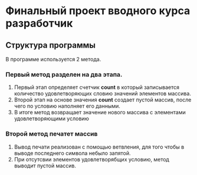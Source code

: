 # Финальный проект вводного курса разработчик
## Структура программы
В программе используется 2 метода. 
### Первый метод разделен на два этапа. 

1. Первый этап определяет счетчик **count** в который записывается количество удовлетворяющих словию значений элементов массива.
2. Второй этап на основе значения **count** создает пустой массив, после чего по условию наполняет его данными.
3. В итоге метод возвращает значение нового массива с элементами удовлетворяющими условию

### Второй метод печатет массив
1. Вывод печати реализован с помощью ветвления, для того чтобы в выводе последнего символа небыло запятой.
2. При отсутсвии элементов удовлетворябщих условию, метод выводит пустой массив.
